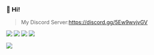 ### 👋 Hi!
> My Discord Server:https://discord.gg/5Ew9wvjvGV

<img src="https://komarev.com/ghpvc/?username=nomu-3">
<img src="https://github-readme-stats.vercel.app/api?username=nomu-3&show_icons=true&count_private=true&include_all_commits=true&theme=cobalt">
<img src="https://github-readme-stats.vercel.app/api/top-langs/?username=nomu-3&layout=compact&langs_count=10&theme=cobalt">
<img src="https://github-profile-trophy.vercel.app/?username=nomu-3&theme=nord">

![](https://github-profile-summary-cards.vercel.app/api/cards/profile-details?username=nomu-3&theme=solarized_dark)
